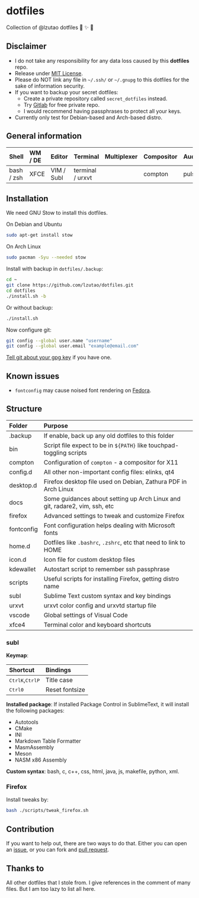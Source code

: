 # dotfiles
Collection of @lzutao dotfiles :lollipop: :sparkles: :gift:

## Disclaimer

- I do not take any responsibility for any data loss caused by this **dotfiles** repo.
- Release under [MIT License][license].
- Please do NOT link any file in `~/.ssh/` or `~/.gnupg` to this dotfiles for the sake of information security.
- If you want to backup your secret dotfiles:
  - Create a private repository called `secret_dotfiles` instead.
  - Try [Gitlab] for free private repo.
  - I would recommend having passphrases to protect all your keys.
- Currently only test for Debian-based and Arch-based distro.

## General information

| Shell      | WM / DE | Editor     | Terminal         | Multiplexer | Compositor | Audio      | Monitor | Mail | IRC |
|:-----------|:--------|:-----------|:-----------------|:------------|:-----------|:-----------|:--------|:-----|:----|
| bash / zsh | XFCE    | VIM / Subl | terminal / urxvt |             | compton    | pulseaudio | custom  |      |     |

## Installation

We need GNU Stow to install this dotfiles.

On Debian and Ubuntu
```bash
sudo apt-get install stow
```

On Arch Linux
```bash
sudo pacman -Syu --needed stow
```

Install with backup in `dotfiles/.backup`:
```bash
cd ~
git clone https://github.com/lzutao/dotfiles.git
cd dotfiles
./install.sh -b
```

Or without backup:
```bash
./install.sh
```

Now configure git:
```bash
git config --global user.name "username"
git config --global user.email "example@email.com"
```

[Tell git about your gpg key][gpg_key] if you have one.

## Known issues

- `fontconfig` may cause noised font rendering on [Fedora].

## Structure

| Folder     | Purpose                                                                    |
|:-----------|:---------------------------------------------------------------------------|
| .backup    | If enable, back up any old dotfiles to this folder                         |
| bin        | Script file expect to be in `${PATH}` like touchpad-toggling scripts       |
| compton    | Configuration of `compton` - a compositor for X11                          |
| config.d   | All other non-important config files: elinks, qt4                          |
| desktop.d  | Firefox desktop file used on Debian, Zathura PDF in Arch Linux             |
| docs       | Some guidances about setting up Arch Linux and git, radare2, vim, ssh, etc |
| firefox    | Advanced settings to tweak and customize Firefox                           |
| fontconfig | Font configuration helps dealing with Microsoft fonts                      |
| home.d     | Dotfiles like `.bashrc`, `.zshrc`, etc that need to link to HOME           |
| icon.d     | Icon file for custom desktop files                                         |
| kdewallet  | Autostart script to remember ssh passphrase                                |
| scripts    | Useful scripts for installing Firefox, getting distro name                 |
| subl       | Sublime Text custom syntax and key bindings                                |
| urxvt      | urxvt color config and urxvtd startup file                                 |
| vscode     | Global settings of Visual Code                                             |
| xfce4      | Terminal color and keyboard shortcuts                                      |

### subl

**Keymap**:

| Shortcut                                                | Bindings       |
|:--------------------------------------------------------|:---------------|
| <kbd>Ctrl</kbd><kbd>K</kbd>,<kbd>Ctrl</kbd><kbd>P</kbd> | Title case     |
| <kbd>Ctrl</kbd><kbd>0</kbd>                             | Reset fontsize |

**Installed package**:
If installed Package Control in SublimeText,
it will install the following packages:

- Autotools
- CMake
- INI
- Markdown Table Formatter
- MasmAssembly
- Meson
- NASM x86 Assembly

**Custom syntax**: bash, c, c++, css, html, java, js, makefile, python, xml.

### Firefox

Install tweaks by:
```bash
bash ./scripts/tweak_firefox.sh
```

## Contribution

If you want to help out,
there are two ways to do that.
Either you can open an [issue],
or you can fork and [pull request][pull].

## Thanks to

All other dotfiles that I stole from.
I give references in the comment of many files.
But I am too lazy to list all here.

[Fedora]:https://getfedora.org
[license]: LICENSE
[issue]: https://github.com/lzutao/dotfiles/issues
[pull]: https://github.com/lzutao/dotfiles/pulls
[Gitlab]: https://gitlab.com/
[compton]: https://wiki.archlinux.org/index.php/Compton
[gpg_key]: https://help.github.com/articles/telling-git-about-your-gpg-key/
